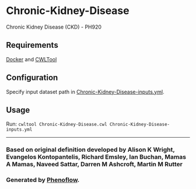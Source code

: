 # Chronic-Kidney-Disease

Chronic Kidney Disease (CKD) - PH920

## Requirements

[Docker](https://docs.docker.com/install/) and [CWLTool](https://github.com/common-workflow-language/cwltool#install)

## Configuration

Specify input dataset path in [Chronic-Kidney-Disease-inputs.yml](Chronic-Kidney-Disease-inputs.yml).

## Usage

Run: `cwltool Chronic-Kidney-Disease.cwl Chronic-Kidney-Disease-inputs.yml`

***

### Based on original definition developed by Alison K Wright, Evangelos Kontopantelis, Richard Emsley, Ian Buchan, Mamas A Mamas, Naveed Sattar, Darren M Ashcroft, Martin M Rutter
### Generated by [Phenoflow](https://kclhi.org/phenoflow).
